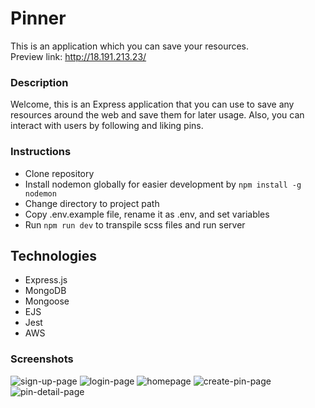 # Pinner

This is an application which you can save your resources.  
Preview link: http://18.191.213.23/

### Description
Welcome, this is an Express application that you can use to save any resources around the web and save them for later usage. Also, you can interact with users by following and liking pins.

### Instructions
- Clone repository
- Install nodemon globally for easier development by `npm install -g nodemon`
- Change directory to project path
- Copy .env.example file, rename it as .env, and set variables
- Run `npm run dev` to transpile scss files and run server

## Technologies
- Express.js
- MongoDB
- Mongoose
- EJS
- Jest
- AWS

### Screenshots
![sign-up-page](https://user-images.githubusercontent.com/52973879/208506057-64637b10-6366-4933-acc6-ff4935f12359.png)
![login-page](https://user-images.githubusercontent.com/52973879/208506084-c428d6da-6c35-4c4c-a734-343fa1c591a3.png)
![homepage](https://user-images.githubusercontent.com/52973879/208506102-fa716a70-b54c-4c55-874c-ceeea6001650.png)
![create-pin-page](https://user-images.githubusercontent.com/52973879/208506122-a5e874bb-d3dd-415a-9ff5-856eed0cc79b.png)
![pin-detail-page](https://user-images.githubusercontent.com/52973879/208506132-d7eeb0d4-6243-4f59-8d1e-6544268494cc.png)
